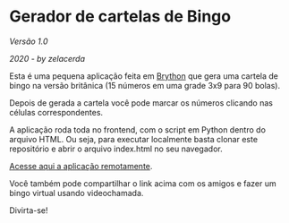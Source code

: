 # Gerador de cartelas de Bingo

*Versão 1.0*

*2020 - by zelacerda*

Esta é uma pequena aplicação feita em [Brython](https://brython.info) que gera uma cartela de bingo na versão britânica (15 números em uma grade 3x9 para 90 bolas).

Depois de gerada a cartela você pode marcar os números clicando nas células correspondentes.

A aplicação roda toda no frontend, com o script em Python dentro do arquivo HTML. Ou seja, para executar localmente basta clonar este repositório e abrir o arquivo index.html no seu navegador.

[Acesse aqui a aplicação remotamente](http://zelacerda.github.io/).

Você também pode compartilhar o link acima com os amigos e fazer um bingo virtual usando videochamada.

Divirta-se!